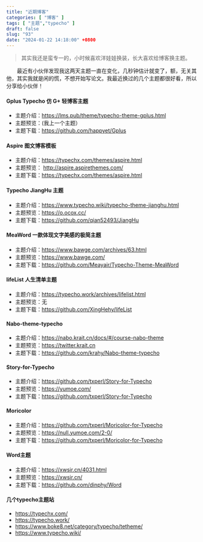 ```yaml
---
title: "近期博客"
categories: [ "博客" ]
tags: [ "主题","typecho" ]
draft: false
slug: "93"
date: "2024-01-22 14:18:00" +0800
---
```


> 其实我还是蛮专一的，小时候喜欢洋娃娃换装，长大喜欢给博客换主题。

&emsp;&emsp;最近有小伙伴发现我这两天主题一直在变化，几秒钟估计就变了，额，无关其他，其实我就是闲的慌，不想开始写论文。我最近换过的几个主题都很好看，所以分享给小伙伴！

#### Gplus Typecho 仿 G+ 轻博客主题
- 主题介绍：https://lms.pub/theme/typecho-theme-gplus.html
- 主题预览：(我上一个主题）
- 主题下载：https://github.com/happyet/Gplus

#### Aspire 图文博客模板
- 主题介绍：https://typechx.com/themes/aspire.html
- 主题预览： http://aspire.aspirethemes.com/
- 主题下载：https://typechx.com/themes/aspire.html

#### Typecho JiangHu 主题
- 主题介绍：https://www.typecho.wiki/typecho-theme-jianghu.html
- 主题预览：https://o.ocox.cc/
- 主题下载：https://github.com/qian52493/JiangHu

#### MeaWord 一款体现文字美感的极简主题
- 主题介绍：https://www.bawge.com/archives/63.html
- 主题预览：https://www.bawge.com/
- 主题下载：https://github.com/Meayair/Typecho-Theme-MeaWord

#### lifeList 人生清单主题
- 主题介绍：https://typecho.work/archives/lifelist.html
- 主题预览：无
- 主题下载：https://github.com/XingHehy/lifeList

#### Nabo-theme-typecho
- 主题介绍：https://nabo.krait.cn/docs/#/course-nabo-theme
- 主题预览：https://twitter.krait.cn
- 主题下载：https://github.com/krahy/Nabo-theme-typecho

#### Story-for-Typecho
- 主题介绍：https://github.com/txperl/Story-for-Typecho
- 主题预览：https://yumoe.com/
- 主题下载：https://github.com/txperl/Story-for-Typecho

#### Moricolor
- 主题介绍：https://github.com/txperl/Moricolor-for-Typecho
- 主题预览：https://null.yumoe.com/2-0/
- 主题下载：https://github.com/txperl/Moricolor-for-Typecho

#### Word主题
- 主题介绍：https://xwsir.cn/4031.html
- 主题预览：https://xwsir.cn/
- 主题下载：https://github.com/dinphy/Word

#### 几个typecho主题站
- https://typechx.com/
- https://typecho.work/
- https://www.boke8.net/category/typecho/tetheme/
- https://www.typecho.wiki/